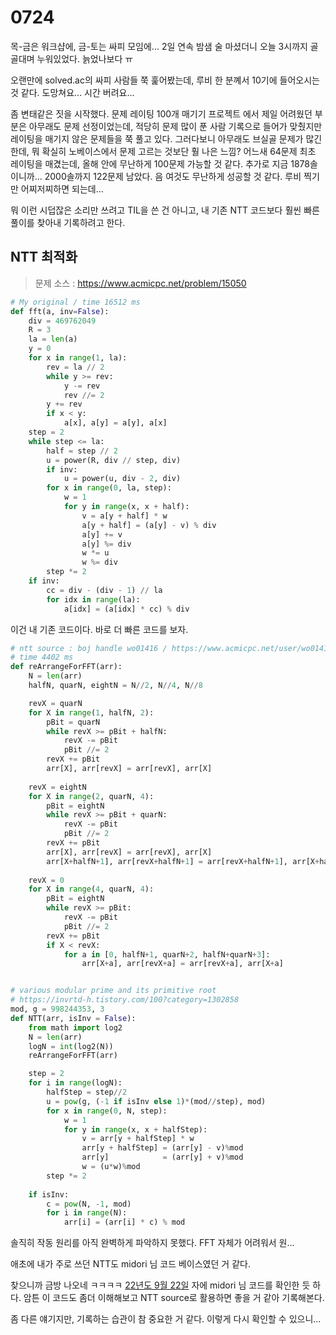 # 0724

목-금은 워크샵에, 금-토는 싸피 모임에... 2일 연속 밤샘 술 마셨더니 오늘 3시까지 골골대며 누워있었다. 늙었나보다 ㅠ

오랜만에 solved.ac의 싸피 사람들 쭉 훑어봤는데, 루비 한 분꼐서 10기에 들어오시는 것 같다. 도망쳐요... 시간 버려요...

좀 변태같은 짓을 시작했다. 문제 레이팅 100개 매기기 프로젝트 에서 제일 어려웠던 부분은 아무래도 문제 선정이었는데, 적당히 문제 많이 푼 사람 기록으로 들어가 맞췄지만 레이팅을 매기지 않은 문제들을 쭉 풀고 있다. 그러다보니 아무래도 브실골 문제가 많긴 한데, 뭐 확실히 노베이스에서 문제 고르는 것보단 훨 나은 느낌? 어느새 64문제 최초 레이팅을 매겼는데, 올해 안에 무난하게 100문제 가능할 것 같다. 추가로 지금 1878솔이니까... 2000솔까지 122문제 남았다. 음 여것도 무난하게 성공할 것 같다. 루비 찍기만 어찌저찌하면 되는데... 

뭐 이런 시덥잖은 소리만 쓰려고 TIL을 쓴 건 아니고, 내 기존 NTT 코드보다 훨씬 빠른 풀이를 찾아내 기록하려고 한다.



## NTT 최적화

> 문제 소스 : https://www.acmicpc.net/problem/15050

```Python
# My original / time 16512 ms
def fft(a, inv=False):
    div = 469762049
    R = 3
    la = len(a)
    y = 0
    for x in range(1, la):
        rev = la // 2
        while y >= rev:
            y -= rev
            rev //= 2
        y += rev
        if x < y:
            a[x], a[y] = a[y], a[x]
    step = 2
    while step <= la:
        half = step // 2
        u = power(R, div // step, div)
        if inv:
            u = power(u, div - 2, div)
        for x in range(0, la, step):
            w = 1
            for y in range(x, x + half):
                v = a[y + half] * w
                a[y + half] = (a[y] - v) % div
                a[y] += v
                a[y] %= div
                w *= u
                w %= div
        step *= 2
    if inv:
        cc = div - (div - 1) // la
        for idx in range(la):
            a[idx] = (a[idx] * cc) % div
```

이건 내 기존 코드이다. 바로 더 빠른 코드를 보자.

```Python
# ntt source : boj handle wo01416 / https://www.acmicpc.net/user/wo01416
# time 4402 ms
def reArrangeForFFT(arr):
    N = len(arr)
    halfN, quarN, eightN = N//2, N//4, N//8

    revX = quarN
    for X in range(1, halfN, 2):
        pBit = quarN
        while revX >= pBit + halfN:
            revX -= pBit
            pBit //= 2
        revX += pBit
        arr[X], arr[revX] = arr[revX], arr[X]
    
    revX = eightN
    for X in range(2, quarN, 4):
        pBit = eightN
        while revX >= pBit + quarN:
            revX -= pBit
            pBit //= 2
        revX += pBit
        arr[X], arr[revX] = arr[revX], arr[X]
        arr[X+halfN+1], arr[revX+halfN+1] = arr[revX+halfN+1], arr[X+halfN+1]
    
    revX = 0
    for X in range(4, quarN, 4):
        pBit = eightN
        while revX >= pBit:
            revX -= pBit
            pBit //= 2
        revX += pBit
        if X < revX:
            for a in [0, halfN+1, quarN+2, halfN+quarN+3]:
                arr[X+a], arr[revX+a] = arr[revX+a], arr[X+a]


# various modular prime and its primitive root
# https://invrtd-h.tistory.com/100?category=1302858
mod, g = 998244353, 3
def NTT(arr, isInv = False):
    from math import log2
    N = len(arr)
    logN = int(log2(N))
    reArrangeForFFT(arr)

    step = 2
    for i in range(logN):
        halfStep = step//2
        u = pow(g, (-1 if isInv else 1)*(mod//step), mod)
        for x in range(0, N, step):
            w = 1
            for y in range(x, x + halfStep):
                v = arr[y + halfStep] * w
                arr[y + halfStep] = (arr[y] - v)%mod
                arr[y]            = (arr[y] + v)%mod
                w = (u*w)%mod
        step *= 2
    
    if isInv:
        c = pow(N, -1, mod)
        for i in range(N):
            arr[i] = (arr[i] * c) % mod
```

솔직히 작동 원리를 아직 완벽하게 파악하지 못했다. FFT 자체가 어려워서 원...

애초에 내가 주로 쓰던 NTT도 midori 님 코드 베이스였던 거 같다. 

찾으니까 금방 나오네 ㅋㅋㅋㅋ [22년도 9월 22일](https://github.com/djLeeeee/TIL/tree/master/2022%EB%85%84/22%EB%85%84%209%EC%9B%94/09%EC%9B%94%2022%EC%9D%BC) 자에 midori 님 코드를 확인한 듯 하다. 암튼 이 코드도 좀더 이해해보고 NTT source로 활용하면 좋을 거 같아 기록해본다.

좀 다른 얘기지만, 기록하는 습관이 참 중요한 거 같다. 이렇게 다시 확인할 수 있으니...
